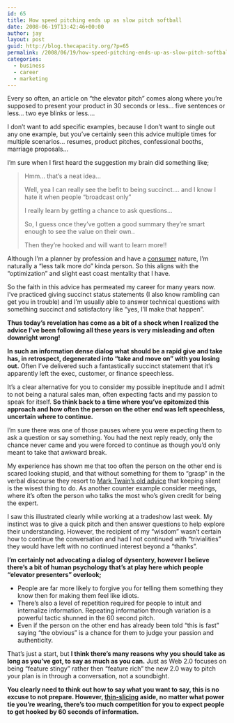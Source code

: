 ```yaml
---
id: 65
title: How speed pitching ends up as slow pitch softball
date: 2008-06-19T13:42:46+00:00
author: jay
layout: post
guid: http://blog.thecapacity.org/?p=65
permalink: /2008/06/19/how-speed-pitching-ends-up-as-slow-pitch-softball/
categories:
  - business
  - career
  - marketing
---
```

Every so often, an article on “the elevator pitch” comes along where you’re supposed to present your product in 30 seconds or less… five sentences or less… two eye blinks or less….

I don’t want to add specific examples, because I don’t want to single out any one example, but you’ve certainly seen this advice multiple times for multiple scenarios… resumes, product pitches, confessional booths, marriage proposals…

I’m sure when I first heard the suggestion my brain did something like;

> Hmm… that’s a neat idea…
> 
> Well, yea I can really see the befit to being succinct…. and I know I hate it when people “broadcast only”
> 
> I really learn by getting a chance to ask questions…
> 
> So, I guess once they’ve gotten a good summary they’re smart enough to see the value on their own..
> 
> Then they’re hooked and will want to learn more!!

Although I’m a planner by profession and have a [consumer](http://www.softwarebyrob.com/2008/05/18/the-single-most-important-career-question-you-can-ask-yourself/ "Producer vs. Consumer") nature, I’m naturally a “less talk more do” kinda person. So this aligns with the “optimization” and slight east coast mentality that I have.

So the faith in this advice has permeated my career for many years now. I’ve practiced giving succinct status statements (I also know rambling can get you in trouble) and I’m usually able to answer technical questions with something succinct and satisfactory like “yes, I’ll make that happen”.

**Thus today’s revelation has come as a bit of a shock when I realized the advice I’ve been following all these years is very misleading and often downright wrong!**

**In such an information dense dialog what should be a rapid give and take has, in retrospect, degenerated into “take and move on” with you losing out.** Often I’ve delivered such a fantastically succinct statement that it’s apparently left the exec, customer, or finance speechless.

It’s a clear alternative for you to consider my possible ineptitude and I admit to not being a natural sales man, often expecting facts and my passion to speak for itself. **So think back to a time where you’ve epitomized this approach and how often the person on the other end was left speechless, uncertain where to continue.**

I’m sure there was one of those pauses where you were expecting them to ask a question or say something. You had the next reply ready, only the chance never came and you were forced to continue as though you’d only meant to take that awkward break.

My experience has shown me that too often the person on the other end is scared looking stupid, and that without something for them to “grasp” in the verbal discourse they resort to [Mark Twain’s old advice](http://ask.yahoo.com/20010115.html) that keeping silent is the wisest thing to do. As another counter example consider meetings, where it’s often the person who talks the most who’s given credit for being the expert.

I saw this illustrated clearly while working at a tradeshow last week. My instinct was to give a quick pitch and then answer questions to help explore their understanding. However, the recipient of my “wisdom” wasn’t certain how to continue the conversation and had I not continued with “trivialities” they would have left with no continued interest beyond a “thanks”.

**I’m certainly not advocating a dialog of dysentery, however I believe there’s a bit of human psychology that’s at play here which people “elevator presenters” overlook;**

  * People are far more likely to forgive you for telling them something they know then for making them feel like idiots.
  * There’s also a level of repetition required for people to intuit and internalize information. Repeating information through variation is a powerful tactic shunned in the 60 second pitch.
  * Even if the person on the other end has already been told “this is fast” saying “the obvious” is a chance for them to judge your passion and authenticity.

That’s just a start, but **I think there’s many reasons why you should take as long as you’ve got, to say as much as you can.** Just as Web 2.0 focuses on being “feature stingy” rather then “feature rich” the new 2.0 way to pitch your plan is in through a conversation, not a soundbight.

**You clearly need to think out how to say what you want to say, this is no excuse to not prepare. However, [thin-slicing](http://www.google.com/url?sa=t&ct=res&cd=1&url=http%3A%2F%2Fen.wikipedia.org%2Fwiki%2FBlink_(book)&ei=aahaSNSLLaLQiAHaosH3Cw&usg=AFQjCNHzGg40KHD-RXQdTuXjLzLfyQkLdQ&sig2=k-Mk8oZkZYD0wm6ewDgvGQ) aside, no matter what power tie you’re wearing, there’s too much competition for you to expect people to get hooked by 60 seconds of information.**

